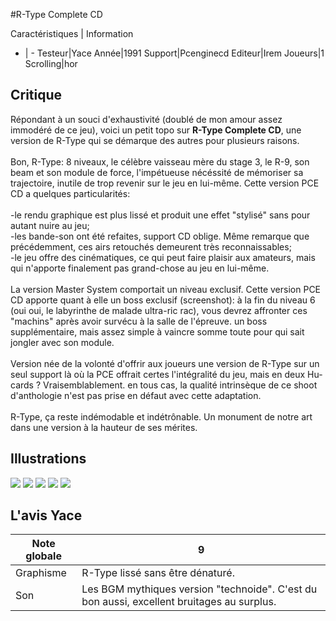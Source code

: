 #R-Type Complete CD

Caractéristiques | Information
- | -
Testeur|Yace
Année|1991
Support|Pcenginecd
Editeur|Irem
Joueurs|1
Scrolling|hor

## Critique
Répondant à un souci d'exhaustivité (doublé de mon amour assez immodéré de ce jeu), voici un petit topo sur <b>R-Type Complete CD</b>,  une version de R-Type qui se démarque des autres pour plusieurs raisons.<br/><br/>Bon, R-Type: 8 niveaux, le célèbre vaisseau mère du stage 3, le R-9, son beam et son module de force, l'impétueuse nécéssité de mémoriser sa trajectoire, inutile de trop revenir sur le jeu en lui-même. Cette version PCE CD a quelques particularités:<br/><br/>-le rendu graphique est plus lissé et produit une effet "stylisé" sans pour autant nuire au jeu;<br/>-les bande-son ont été refaites, support CD oblige. Même remarque que précédemment, ces airs retouchés demeurent très reconnaissables;<br/>-le jeu offre des cinématiques, ce qui peut faire plaisir aux amateurs, mais qui n'apporte finalement pas grand-chose au jeu en lui-même.<br/><br/>La version Master System comportait un niveau exclusif. Cette version PCE CD apporte quant à elle un boss exclusif (screenshot): à la fin du niveau 6 (oui oui, le labyrinthe  de malade ultra-ric rac), vous devrez affronter ces  "machins" après avoir survécu à la salle de l'épreuve. un boss supplémentaire, mais assez simple à vaincre somme toute pour qui sait jongler avec son module.<br/><br/>Version née de la volonté d'offrir aux joueurs une version de R-Type sur un seul support là où la PCE offrait certes l'intégralité du jeu, mais en deux Hu-cards ? Vraisemblablement. en tous cas, la qualité intrinsèque de ce shoot d'anthologie n'est pas prise en défaut avec cette adaptation.<br/><br/>R-Type, ça reste indémodable et indétrônable. Un monument de notre art dans une version à la hauteur de ses mérites.

## Illustrations
![](http://www.shmup.com/images/thumbs/img_fiche_1_1122.gif)
![](http://www.shmup.com/images/thumbs/img_fiche_2_1122.png)
![](http://www.shmup.com/images/thumbs/img_fiche_3_1122.jpg)
![](http://www.shmup.com/images/thumbs/)
![](http://www.shmup.com/images/thumbs/)

## L'avis Yace
Note globale|9
-|-
Graphisme|R-Type  lissé sans être dénaturé.
Son|Les BGM mythiques version "technoide". C'est du bon aussi, excellent bruitages au surplus.
